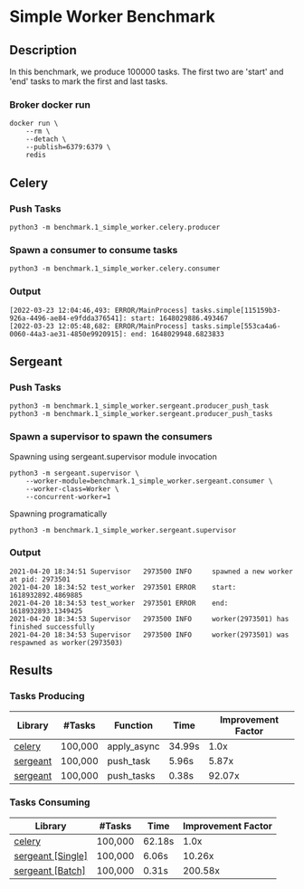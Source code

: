 # Simple Worker Benchmark


## Description
In this benchmark, we produce 100000 tasks. The first two are 'start' and 'end' tasks to mark the first and last tasks.


### Broker docker run
```shell
docker run \
    --rm \
    --detach \
    --publish=6379:6379 \
    redis
```


## Celery

### Push Tasks
```shell
python3 -m benchmark.1_simple_worker.celery.producer
```


### Spawn a consumer to consume tasks
```shell
python3 -m benchmark.1_simple_worker.celery.consumer
```


### Output
```
[2022-03-23 12:04:46,493: ERROR/MainProcess] tasks.simple[115159b3-926a-4496-ae84-e9fdda376541]: start: 1648029886.493467
[2022-03-23 12:05:48,682: ERROR/MainProcess] tasks.simple[553ca4a6-0060-44a3-ae31-4850e9920915]: end: 1648029948.6823833
```


## Sergeant


### Push Tasks
```shell
python3 -m benchmark.1_simple_worker.sergeant.producer_push_task
python3 -m benchmark.1_simple_worker.sergeant.producer_push_tasks
```


### Spawn a supervisor to spawn the consumers

Spawning using sergeant.supervisor module invocation
```shell
python3 -m sergeant.supervisor \
    --worker-module=benchmark.1_simple_worker.sergeant.consumer \
    --worker-class=Worker \
    --concurrent-worker=1
```

Spawning programatically
```shell
python3 -m benchmark.1_simple_worker.sergeant.supervisor
```


### Output
```
2021-04-20 18:34:51 Supervisor   2973500 INFO     spawned a new worker at pid: 2973501
2021-04-20 18:34:52 test_worker  2973501 ERROR    start: 1618932892.4869885
2021-04-20 18:34:53 test_worker  2973501 ERROR    end: 1618932893.1349425
2021-04-20 18:34:53 Supervisor   2973500 INFO     worker(2973501) has finished successfully
2021-04-20 18:34:53 Supervisor   2973500 INFO     worker(2973501) was respawned as worker(2973503)

```


## Results

### Tasks Producing
| Library  | #Tasks | Function | Time | Improvement Factor |
| ------------- | ------------- | ------------- | ------------- | ------------- |
| [celery](https://github.com/celery/celery) | 100,000 | apply_async | 34.99s | 1.0x |
| [sergeant](https://github.com/Intsights/sergeant) | 100,000 | push_task | 5.96s | 5.87x |
| [sergeant](https://github.com/Intsights/sergeant) | 100,000 | push_tasks | 0.38s | 92.07x |

### Tasks Consuming
| Library  | #Tasks | Time | Improvement Factor |
| ------------- | ------------- | ------------- | ------------- |
| [celery](https://github.com/celery/celery) | 100,000 | 62.18s | 1.0x |
| [sergeant [Single]](https://github.com/Intsights/sergeant) | 100,000 | 6.06s | 10.26x |
| [sergeant [Batch]](https://github.com/Intsights/sergeant) | 100,000 | 0.31s | 200.58x |
